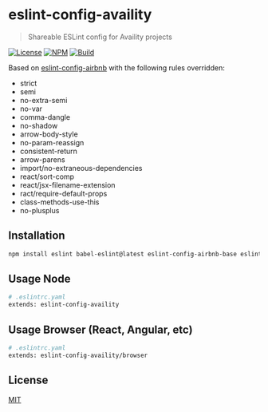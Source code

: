 # eslint-config-availity

> Shareable ESLint config for Availity projects

[![License](https://img.shields.io/badge/license-MIT-blue.svg?style=flat-square&label=license)](http://opensource.org/licenses/MIT)
[![NPM](http://img.shields.io/npm/v/eslint-config-availity.svg?style=flat-square&label=npm)](https://npmjs.org/package/eslint-config-availity)
[![Build](https://img.shields.io/travis/Availity/eslint-config-availity.svg?style=flat-square&label=build)](https://travis-ci.org/Availity/eslint-config-availity)

Based on [eslint-config-airbnb](https://github.com/airbnb/javascript) with the following rules overridden:

- strict
- semi
- no-extra-semi
- no-var
- comma-dangle
- no-shadow
- arrow-body-style
- no-param-reassign
- consistent-return
- arrow-parens
- import/no-extraneous-dependencies
- react/sort-comp
- react/jsx-filename-extension
- ract/require-default-props
- class-methods-use-this
- no-plusplus

## Installation

>
```bash
npm install eslint babel-eslint@latest eslint-config-airbnb-base eslint-config-airbnb eslint-config-prettier eslint-config-availity@next eslint-plugin-react eslint-plugin-promise eslint-plugin-import eslint-plugin-jsx-a11y@latest  --save-dev
```

## Usage Node

>
```bash
# .eslintrc.yaml
extends: eslint-config-availity
```

## Usage Browser (React, Angular, etc)

>
```bash
# .eslintrc.yaml
extends: eslint-config-availity/browser
```
## License
[MIT](./LICENSE)
